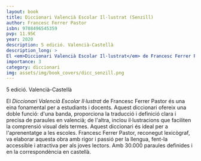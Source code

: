 ```yaml
---
layout: book
title: Diccionari Valencià Escolar Il·lustrat (Senzill)
author: Francesc Ferrer Pastor
isbn: 9788496545359
pvp: 11.95€
year: 2020
description: 5 edició. Valencià-Castellà
description_long: >
El <em>Diccionari Valencià Escolar Il·lustrat</em> de Francesc Ferrer Pastor és una eina fonamental per a estudiants i docents. Aquest diccionari ofereix una doble funció: d'una banda, proporciona la traducció i definició clara i precisa de paraules en valencià; de l'altra, inclou il·lustracions que faciliten la comprensió visual dels termes. Aquest diccionari és ideal per a l'aprenentatge a les escoles. Francesc Ferrer Pastor, reconegut lexicògraf, va elaborar aquesta obra amb rigor i passió per la llengua, fent-la accessible i atractiva per als joves lectors. Amb 30.000 paraules definides i en la correspondència en castellà.
importance: 3
category: diccionari
img: assets/img/book_covers/dicc_senzill.png
---
```


5 edició. Valencià-Castellà

>
El <em>Diccionari Valencià Escolar Il·lustrat</em> de Francesc Ferrer Pastor és una eina fonamental per a estudiants i docents. Aquest diccionari ofereix una doble funció: d'una banda, proporciona la traducció i definició clara i precisa de paraules en valencià; de l'altra, inclou il·lustracions que faciliten la comprensió visual dels termes. Aquest diccionari és ideal per a l'aprenentatge a les escoles. Francesc Ferrer Pastor, reconegut lexicògraf, va elaborar aquesta obra amb rigor i passió per la llengua, fent-la accessible i atractiva per als joves lectors. Amb 30.000 paraules definides i en la correspondència en castellà.
